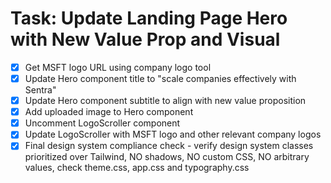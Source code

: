 # Task: Update Landing Page Hero with New Value Prop and Visual

- [x] Get MSFT logo URL using company logo tool
- [x] Update Hero component title to "scale companies effectively with Sentra"
- [x] Update Hero component subtitle to align with new value proposition
- [x] Add uploaded image to Hero component
- [x] Uncomment LogoScroller component
- [x] Update LogoScroller with MSFT logo and other relevant company logos
- [x] Final design system compliance check - verify design system classes prioritized over Tailwind, NO shadows, NO custom CSS, NO arbitrary values, check theme.css, app.css and typography.css